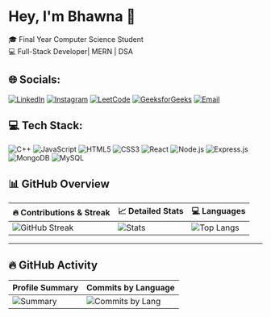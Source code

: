 # Hey, I'm Bhawna 👋

🎓 Final Year Computer Science Student  
💻 Full-Stack Developer| MERN | DSA

## 🌐 Socials:
[![LinkedIn](https://img.shields.io/badge/LinkedIn-0077B5?style=for-the-badge&logo=linkedin&logoColor=white)](https://www.linkedin.com/in/bhawna-bhandari-831854271/)
[![Instagram](https://img.shields.io/badge/Instagram-E4405F?style=for-the-badge&logo=instagram&logoColor=white)](https://www.instagram.com/bhawnaa.05)
[![LeetCode](https://img.shields.io/badge/LeetCode-FFA116?style=for-the-badge&logo=leetcode&logoColor=white)](https://leetcode.com/u/ln41XQqYSF/)
[![GeeksforGeeks](https://img.shields.io/badge/GeeksforGeeks-0F9D58?style=for-the-badge&logo=geeksforgeeks&logoColor=white)](https://www.geeksforgeeks.org/user/bhawnabhanxuzg/)
[![Email](https://img.shields.io/badge/Email-D14836?style=for-the-badge&logo=gmail&logoColor=white)](mailto:bhawnabhandari2004@gmail.com)

## 💻 Tech Stack:
![C++](https://img.shields.io/badge/C++-00599C?style=for-the-badge&logo=cplusplus&logoColor=white) 
![JavaScript](https://img.shields.io/badge/JavaScript-FFD700?style=for-the-badge&logo=javascript&logoColor=black) 
![HTML5](https://img.shields.io/badge/HTML5-E34F26?style=for-the-badge&logo=html5&logoColor=white) 
![CSS3](https://img.shields.io/badge/CSS3-1572B6?style=for-the-badge&logo=css3&logoColor=white) 
![React](https://img.shields.io/badge/React-20232A?style=for-the-badge&logo=react&logoColor=61DAFB) 
![Node.js](https://img.shields.io/badge/Node.js-339933?style=for-the-badge&logo=node.js&logoColor=white) 
![Express.js](https://img.shields.io/badge/Express.js-000000?style=for-the-badge&logo=express&logoColor=white) 
![MongoDB](https://img.shields.io/badge/MongoDB-4EA94B?style=for-the-badge&logo=mongodb&logoColor=white) 
![MySQL](https://img.shields.io/badge/MySQL-4479A1?style=for-the-badge&logo=mysql&logoColor=white)

## 📊 GitHub Overview  
| 🔥 Contributions & Streak | 📈 Detailed Stats | 💻 Languages |
|---------------------------|-------------------|--------------|
| ![GitHub Streak](https://github-readme-streak-stats.herokuapp.com/?user=bhawnaa05&theme=radical) | ![Stats](https://github-profile-summary-cards.vercel.app/api/cards/stats?username=bhawnaa05&theme=radical) | ![Top Langs](https://github-readme-stats.vercel.app/api/top-langs/?username=bhawnaa05&layout=compact&langs_count=10&theme=radical) |

---

## 🔥 GitHub Activity  
| Profile Summary | Commits by Language |
|-----------------|---------------------|
| ![Summary](https://github-profile-summary-cards.vercel.app/api/cards/profile-details?username=bhawnaa05&theme=radical) | ![Commits by Lang](https://github-profile-summary-cards.vercel.app/api/cards/most-commit-language?username=bhawnaa05&theme=radical) |


